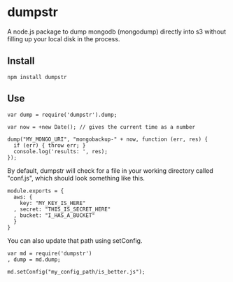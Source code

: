 # dumpstr

A node.js package to dump mongodb (mongodump) directly into s3 without filling up your local disk in the process.

## Install

    npm install dumpstr

## Use

    var dump = require('dumpstr').dump;

    var now = +new Date(); // gives the current time as a number

    dump("MY_MONGO_URI", "mongobackup-" + now, function (err, res) {
      if (err) { throw err; }
      console.log('results: ', res);
    });

By default, dumpstr will check for a file in your working directory called "conf.js", which should look something like this. 

    module.exports = {
      aws: {
        key: "MY_KEY_IS_HERE"
      , secret: "THIS_IS_SECRET_HERE"
      , bucket: "I_HAS_A_BUCKET"
      }
    }

You can also update that path using setConfig.

    var md = require('dumpstr')
    , dump = md.dump;
    
    md.setConfig("my_config_path/is_better.js");